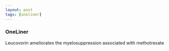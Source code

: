 ```yaml
---
layout: post
tags: [oneliner]
---
```



### OneLiner

Leucovorin ameliorates the myelosuppression associated with methotrexate
